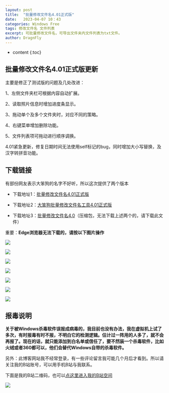 ```yaml
---
layout: post
title:  "批量修改文件名4.01正式版"
date:   2023-04-07 10：43
categories: Windows Free
tags: 修改文件名 文件列表
excerpt: 可批量修改文件名，可导出文件夹内文件列表为txt文件。
author: DragnFly
---
```


* content
{:toc}

## 批量修改文件名4.01正式版更新

主要是修正了测试版的问题及几处改进：

1、左侧文件夹栏可根据内容自动扩展。

2、读取照片信息时增加进度条显示。

3、拖动单个及多个文件夹时，对应不同的策略。

4、右键菜单增加删除功能。

5、文件列表项可拖动进行顺序调换。

4.01紧急更新，修复日期时间无法使用self标记的bug，同时增加大小写替换，及汉字转拼音功能。

## 下载链接

有部份网友表示大笨狗的名字不好听，所以这次提供了两个版本

* 下载地址1：[批量修改文件名4.01正式版](http://cdn.binfensoft.cn/%E6%89%B9%E9%87%8F%E4%BF%AE%E6%94%B9%E6%96%87%E4%BB%B6%E5%90%8D_4.01.exe)

* 下载地址2：[大笨狗批量修改文件名工具4.01正式版](http://cdn.binfensoft.cn/%E5%A4%A7%E7%AC%A8%E7%8B%97%E6%89%B9%E9%87%8F%E4%BF%AE%E6%94%B9%E6%96%87%E4%BB%B6%E5%90%8D_4.01.exe)

* 下载地址3：[批量修改文件名4.0](http://cdn.binfensoft.cn/%E6%89%B9%E9%87%8F%E4%BF%AE%E6%94%B9%E6%96%87%E4%BB%B6%E5%90%8D_4.01.zip)（压缩包，无法下载上述两个的，请下载此文件）

重要：**Edge浏览器无法下载的，请按以下图片操作**

![](https://www.binfensoft.cn/wp-content/uploads/2022/09/%E4%BF%9D%E7%95%99.png)

![](https://www.binfensoft.cn/wp-content/uploads/2022/09/download.png)

![](https://www.binfensoft.cn/wp-content/uploads/2022/09/%E4%BF%9D%E7%95%992.png)

![](https://www.binfensoft.cn/wp-content/uploads/2022/09/download1.png)

![](https://www.binfensoft.cn/wp-content/uploads/2022/12/download2.png)

![](https://www.binfensoft.cn/wp-content/uploads/2022/09/smartscreen.png)

![](https://www.binfensoft.cn/wp-content/uploads/2022/09/smartscreen1.png)

## 报毒说明

**关于被Windows杀毒软件误报成病毒的，我目前也没有办法，我在虚拟机上试了多次，有时报毒有时不报，不明白它的检测逻辑。估计过一阵用的人多了，就不会再报了。现在的话，就只能添加到白名单或信任了，要不然装一个杀毒软件，比如火绒或者360都可以，他们会替代Windows自带的杀毒软件。**

另外：此博客网站我不经常登录，有一些评论留言我可能几个月后才看到。所以请关注我的B站账号，可以用手机B站与我联系。

下面是我的B站二维码，也可以[点这里进入我的B站空间](https://space.bilibili.com/455238380)

![](https://www.binfensoft.cn/wp-content/uploads/2022/04/%E5%BE%AE%E4%BF%A1%E5%9B%BE%E7%89%87_20220426213712_%E5%89%AF%E6%9C%AC.jpg)
